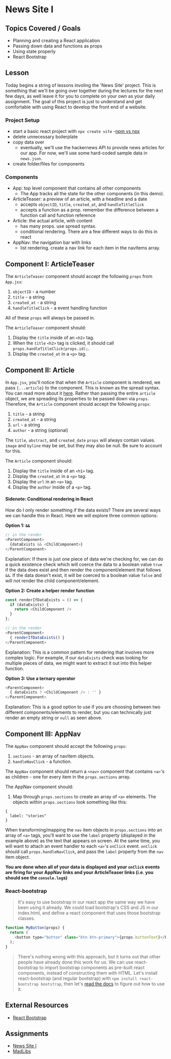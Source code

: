 # News Site I

## Topics Covered / Goals
- Planning and creating a React application
- Passing down data and functions as props
- Using state properly
- React Bootstrap


## Lesson
Today begins a string of lessons involing the 'News Site' project. This is something that we'll be going over together during the lectures for the next few days, as well leave it for you to complete on your own as your daily assignment. The goal of this project is just to understand and get comfortable with using React to develop the front end of a website. 


### Project Setup

- start a basic react project with `npx create vite`
    -[npm vs npx](https://sentry.io/answers/difference-between-npm-and-npx-in-javascript/#:~:text=The%20command%20npm%20is%20used,JavaScript%20packages%20downloaded%20this%20way.&text=To%20understand%20why%20both%20of,s%20approach%20to%20dependency%20management.)
- delete unnecessary boilerplate
- copy data over
    - eventually, we'll use the hackernews API to provide news articles for our app. For now, we'll use some hard-coded sample data in `news.json`. 
- create folder/files for components

### Components
- App: top level component that contains all other components
    - The App tracks all the state for the other components (in this demo).
- ArticleTeaser: a preview of an article, with a headline and a date
    - accepts `objectID`, `title`, `created_at`, and `handleTitleClick`
    - accepts a function as a prop. remember the difference between a function call and function reference
- Article: the actual article, with content 
    - has many props. use spread syntax.
    - conditional rendering. There are a few different ways to do this in react
- AppNav: the navigation bar with links
    - list rendering. create a nav link for each item in the navItems array. 


## Component I: ArticleTeaser
The `ArticleTeaser` component should accept the following `props` from `App.jsx`:
1. `objectID` - a number
2. `title` - a string
3. `created_at` - a string
4. `handleTitleClick` - a event handling function

All of these `props` will always be passed in.

The `ArticleTeaser` component should:
1. Display the `title` inside of an `<h2>` tag.
2. When the `title` `<h2>` tag is clicked, it should call `props.handleTitleClick(props.id);`. 
3. Display the `created_at` in a `<p>` tag.


## Component II: Article
In `App.jsx`, you'll notice that when the `Article` component is rendered, we pass `{...article}` to the component. This is known as the spread syntax. You can read more about it [here](https://developer.mozilla.org/en-US/docs/Web/JavaScript/Reference/Operators/Spread_syntax). Rather than passing the entire `article` object, we are spreading its properties to be passed down via `props`.
Therefore, the `Article` component should accept the following `props`:
1. `title` - a string
2. `created_at` - a string
3. `url` - a string
4. `author` - a string (optional)

The `title`, `abstract`, and `created_date` `props` will always contain values. `image` and `byline` may be set, but they may also be null. Be sure to account for this.

The `Article` component should:
1. Display the `title` inside of an `<h1>` tag.
2. Display the `created_at` in a `<p>` tag.
3. Display the `url` in an `<a>` tag.
4. Display the `author` inside of a `<p>` tag.

#### Sidenote: Conditional rendering in React
How do I only render something if the data exists? There are several ways we can handle this in React. Here we will explore three common options:

**Option 1: `&&`**

```javascript
// in the render
<ParentComponent>
  {dataExists && <ChildComponent>}
</ParentComponent>
```
Explanation: If there is just one piece of data we're checking for, we can do a quick existence check which will coerce the data to a boolean value `true` if the data does exist and then render the component/element that follows `&&`. If the data doesn't exist, it will be coerced to a boolean value `false` and will not render the child component/element.

**Option 2: Create a helper render function**

```javascript
const renderIfDataExists = () => {
  if (dataExists) {
    return <ChildComponent />
  }
};

// in the render
<ParentComponent>
  { renderIfDataExists() }
</ParentComponent>
```
Explanation: This is a common pattern for rendering that involves more complex logic. For example, if our `dataExists` check was looking for multiple pieces of data, we might want to extract it out into this helper function.

**Option 3: Use a ternary operator**
```javascript
<ParentComponent>
  { dataExists ? <ChildComponent /> : '' }
</ParentComponent>
```
Explanation: This is a good option to use if you are choosing between two different components/elements to render, but you can technically just render an empty string or `null` as seen above.

## Component III: AppNav
The `AppNav` component should accept the following `props`:
1. `sections` - an array of navItem objects.
2. `handleNavClick` - a function.

The `AppNav` component should return a `<nav>` component that contains `<a>`'s as children - one for every item in the `props.sections` array.

The AppNav component should:
1) Map through `props.sections` to create an array of `<a>` elements. The objects within `props.sections` look something like this:
```
{
  label: "stories"
}
```
When transforming/mapping the `nav` item objects in `props.sections` into an array of `<a>` tags, you'll want to use the `label` property (displayed in the example above) as the text that appears on screen. At the same time, you will want to attach an event handler to each `<a>`'s `onClick` event. `onClick` should call `props.handleNavClick`, and pass the `label` property from the `nav` item object.

**You are done when all of your data is displayed and your `onClick` events are firing for your AppNav links and your ArticleTeaser links (i.e. you should see the `console.log`s)**

### React-bootstrap
> It's easy to use bootstrap in our react app the same way we have been using it already. We could load bootstrap's CSS and JS in our index.html, and define a react component that uses those bootstrap classes. 

```javascript
function MyButton(props) {
  return (
    <button type="button" class="btn btn-primary">{props.buttonText}</button>
  );
}
```

> There's nothing wrong with this approach, but it turns out that other people have already done this work for us. We can use react-bootstrap to import bootstrap components as pre-built react components, instead of constructing them with HTML. Let's install react-bootstrap (and regular bootstrap) with `npm install react-bootstrap bootstrap`, then let's [read the docs](https://react-bootstrap.github.io/getting-started/introduction) to figure out how to use it. 

## External Resources
- [React Bootstrap](https://react-bootstrap.github.io/getting-started/introduction)


## Assignments
- [News Site I](https://github.com/sierraplatoon/react-news-site-i)
- [MadLibs](https://github.com/sierraplatoon/react-mad-libs)



